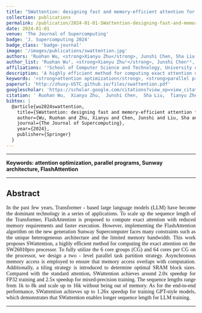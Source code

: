 ```yaml
---
title: "SWattention: designing fast and memory-efficient attention for a new Sunway Supercomputer"
collection: publications
permalink: /publication/2024-01-01-SWattention-designing-fast-and-memory-efficient-attention-for-a-new-Sunway-Supercomputer
date: 2024-01-01
venue: 'The Journal of Supercomputing'
badge: 'J. Supercomputing 2024'
badge_class: 'badge-journal'
image: '/images/publications/swattention.jpg'
authors: 'Ruohan Wu, <strong>Xianyu Zhu</strong>, Junshi Chen, Sha Liu, Tianyu Zheng, Xin Liu, Hong An'
author_list: 'Ruohan Wu¹, <strong>Xianyu Zhu¹</strong>, Junshi Chen¹², Sha Liu¹, Tianyu Zheng¹, Xin Liu¹, Hong An¹²'
affiliations: '¹School of Computer Science and Technology, University of Science and Technology of China, Hefei, China<br>²Laoshan Laboratory, Qingdao, China'
description: 'A highly efficient method for computing exact attention on the SW26010pro processor with two-level parallel task partition strategy.'
keywords: '<strong>attention optimization</strong>, <strong>parallel programs</strong>, <strong>Sunway architecture</strong>, <strong>FlashAttention</strong>'
paperurl: 'http://zhuxy-USTC.github.io/files/swattention.pdf'
googlescholar: 'https://scholar.google.com/citations?view_op=view_citation&hl=en&user=k2ajuuEAAAAJ&citation_for_view=k2ajuuEAAAAJ:qjMakFHDy7sC'
citation: ' Ruohan Wu,  Xianyu Zhu,  Junshi Chen,  Sha Liu,  Tianyu Zheng,  Xin Liu,  Hong An, &quot;SWattention: designing fast and memory-efficient attention for a new Sunway Supercomputer.&quot; The Journal of Supercomputing, 2024.'
bibtex: |
  @article{wu2024swattention,
    title={SWattention: designing fast and memory-efficient attention for a new Sunway Supercomputer},
    author={Wu, Ruohan and Zhu, Xianyu and Chen, Junshi and Liu, Sha and Zheng, Tianyu and Liu, Xin and An, Hong},
    journal={The Journal of Supercomputing},
    year={2024},
    publisher={Springer}
  }
---
```



--------

**Keywords: attention optimization, parallel programs, Sunway architecture, FlashAttention**


--------

## Abstract
<div style="font-family: 'Times New Roman', Times, serif;">
<p style="text-align: justify;">
In the past few years, Transformer - based large language models (LLM) have become the dominant technology in a series of applications. To scale up the sequence length of the Transformer, FlashAttention is proposed to compute exact attention with reduced memory requirements and faster execution. However, implementing the FlashAttention algorithm on the new generation Sunway Supercomputer faces many constraints such as the unique heterogeneous architecture and the limited memory bandwidth.
This work proposes SWattention, a highly efficient method for computing the exact attention on the SW26010pro processor. To fully utilize the 6 core groups (CG) and 64 cores per CG on the processor, we design a two - level parallel task partition strategy. Asynchronous memory access is employed to ensure that memory access overlaps with computation. Additionally, a tiling strategy is introduced to determine optimal SRAM block sizes.
Compared with the standard attention, SWattention achieves around 2.0x speedup for FP32 training and 2.5x speedup for mixed-precision training. The sequence lengths range from 1k to 8k and scale up to 16k without being out of memory. As for the end-to-end performance, SWattention achieves up to 1.26x speedup for training GPT-style models, which demonstrates that SWattention enables longer sequence length for LLM training.
</p>
</div>


--------